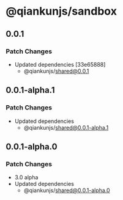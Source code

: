 # @qiankunjs/sandbox

## 0.0.1

### Patch Changes

- Updated dependencies [33e65888]
  - @qiankunjs/shared@0.0.1

## 0.0.1-alpha.1

### Patch Changes

- Updated dependencies
  - @qiankunjs/shared@0.0.1-alpha.1

## 0.0.1-alpha.0

### Patch Changes

- 3.0 alpha
- Updated dependencies
  - @qiankunjs/shared@0.0.1-alpha.0
